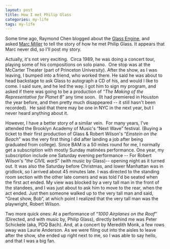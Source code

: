 ```yaml
---
layout: post
title: How I met Philip Glass
categories: my-life
tags: my-life
---
```

Some time ago, Raymond Chen blogged about the [Glass Engine](http://blogs.msdn.com/oldnewthing/archive/2004/02/04/67385.aspx), and asked&nbsp;[Marc Miller](http://weblogs.asp.net/marcmill) to tell the story of how he met Philip Glass. It appears that Marc never did, so I'll post my story.

Actually, it's not very exciting.&nbsp; Circa 1989, he was doing a concert tour, playing some of his compositions on solo piano.&nbsp; One stop was at the McCarter Theater (part of Princeton University).  After the show, as I was leaving, I bumped into a friend, who worked there. He said he was about to head backstage to ask Glass to autograph a CD of his, and would I like to come.  I said sure, and he led the way. I got him to sign my program, and asked if there was going to be a production of &#8220;*The Making of the Representative for Planet 8*&#8221; any time soon.&nbsp; (It had premiered in Houston the year before, and then pretty much disappeared -- it still hasn't been recorded).&nbsp; He said that there may be one in NYC in the next year, but I never heard anything about it.

However, I have a better story of a similar vein.&nbsp; For many years, I've attended the Brooklyn Academy of Music's &#8220;Next Wave&#8221; festival.  (Buying a ticket to their first production of Glass &amp; Robert Wilson's &#8220;*Einstein on the Beach*&#8221; was the very first thing I did after landing a job after being graduated from college).  Since BAM is a 50 miles round for me, I normally get a subscription with mostly Sunday matin&#233;es performance.  One year, my subscription include one Saturday evening performance -- For Robert Wilson's &#8220;*the CIVIL warS*&#8221; (with music by Glass)-- opening night as it turned out.  It was also the Saturday before Christmas, and lower Manhattan was in gridlock, so I arrived about 45 minutes late.  I was directed to the standing room section with the other late comers and was told I'd be seated when the first act ended. My view was blocked by a very tall man in the front of the standees, and I was just about to ask him to move to the rear, when the act ended.  Just then someone walked up to the very tall man and said, &#8220;Great show, Bob&#8221;, at which point I realized that the very tall man was the playwright, Robert Wilson.

Two more quick ones: At a performance of &#8220;*1000 Airplanes on the Roof*&#8221; (Directed, and with music by, Philip Glass), directly behind me was Peter Schickele (aka, PDQ Bach).  And, at a concert by Meredith Monk, a few rows away was Laurie Anderson. As we were filing out into the aisles to leave after the show, she ended up right next to me, so I was able to say hello, and that I was a big fan.

